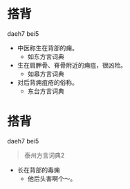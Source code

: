 # 搭背
daeh7 bei5
+ 中医称生在背部的痈。
  * 如东方言词典
+ 生在肩胛骨、脊骨附近的痈疽，很凶险。
  * 如皋方言词典
+ 对后背痈疽疮的俗称。
  * 东台方言词典

# 搭背
daeh7 bei5
> 泰州方言词典2
- 长在背部的毒痈
  - 他后头害啊个～。
